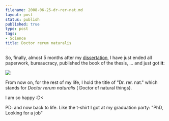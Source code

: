 ```yaml
--- 
filename: 2008-06-25-dr-rer-nat.md
layout: post
status: publish
published: true
type: post
tags: 
- Science
title: Doctor rerum naturalis
---
```

So, finally, almost 5 months after my <a href="/2008/02/18/defensa-de-la-tesis/">dissertation</a>, I have just 
ended all paperwork, bureaucracy, published the book of the thesis, ... and just got **it**:


<a href="/media/Photo+197.jpg"><img src="/media/Photo+197.jpg" border="0" /></a>

From now on, for the rest of my life, I hold the title of "Dr. rer. nat." which stands for *Doctor rerum naturalis* ( Doctor of
 natural things).

I am so happy :D<

PD: and now back to life. 
Like the t-shirt I got at my graduation party: "PhD, Looking for a job"

